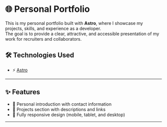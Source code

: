 # 🌐 Personal Portfolio

This is my personal portfolio built with **Astro**, where I showcase my projects, skills, and experience as a developer.  
The goal is to provide a clear, attractive, and accessible presentation of my work for recruiters and collaborators.


## 🛠️ Technologies Used
- ⚡ [Astro](https://astro.build/)  


---

## ✨ Features
- 📌 Personal introduction with contact information  
- 💼 Projects section with descriptions and links  
- 📱 Fully responsive design (mobile, tablet, and desktop)  
---
